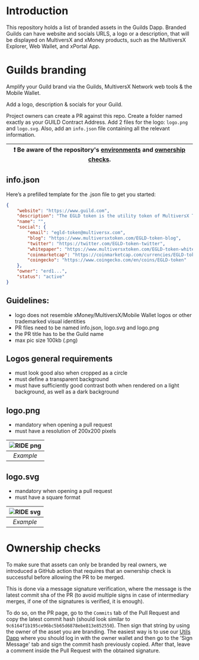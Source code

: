# Introduction

This repository holds a list of branded assets in the Guilds Dapp. Branded Guilds can have website and socials URLS, a logo or a description, that will be displayed on MultiversX and xMoney products, such as the MultiversX Explorer, Web Wallet, and xPortal App.

# Guilds branding

Amplify your Guild brand via the Guilds, MultiversX Network web tools & the Mobile Wallet.

Add a logo, description & socials for your Guild.

Project owners can create a PR against this repo. Create a folder named exactly as your GUILD Contract Address. Add 2 files for the logo: `logo.png` and `logo.svg`. Also, add an `info.json` file containing all the relevant information.


| :exclamation:  Be aware of the repository's [environments](#environments) and [ownership checks](#ownership-checks). |
|----------------------------------------------------------------------------------------------------------------------|

## info.json

Here’s a prefilled template for the .json file to get you started:

```JSON
{
    "website": "https://www.guild.com",
    "description": "The EGLD token is the utility token of MultiversX Token",
    "name": "",
    "social": {
        "email": "egld-token@multiversx.com",
        "blog": "https://www.multiversxtoken.com/EGLD-token-blog",
        "twitter": "https://twitter.com/EGLD-token-twitter",
        "whitepaper": "https://www.multiversxtoken.com/EGLD-token-whitepaper.pdf",
        "coinmarketcap": "https://coinmarketcap.com/currencies/EGLD-token",
        "coingecko": "https://www.coingecko.com/en/coins/EGLD-token"
    },
    "owner": "erd1...",
    "status": "active"
}
```

## Guidelines:
- logo does not resemble xMoney/MultiversX/Mobile Wallet logos or other trademarked visual identities
- PR files need to be named info.json, logo.svg and logo.png
- the PR title has to be the Guild name
- max pic size 100kb (.png)

## Logos general requirements

- must look good also when cropped as a circle
- must define a transparent background
- must have sufficiently good contrast both when rendered on a light background, as well as a dark background

## logo.png

- mandatory when opening a pull request
- must have a resolution of 200x200 pixels

| ![RIDE png](https://github.com/multiversx/mx-assets/blob/master/tokens/RIDE-7d18e9/logo.png?raw=true) |
| :---------------------------------------------------------------------------------------------------: |
|                                               *Example*                                               |

## logo.svg

- mandatory when opening a pull request
- must have a square format

| ![RIDE svg](https://github.com/multiversx/mx-assets/blob/master/tokens/RIDE-7d18e9/logo.svg?raw=true) |
| :---------------------------------------------------------------------------------------------------: |
|                                               *Example*                                               |

# Ownership checks

To make sure that assets can only be branded by real owners, we introduced a GitHub action that requires that an ownership check is successful before allowing the PR to be merged.

This is done via a message signature verification, where the message is the latest commit sha of the PR (to avoid multiple signs in case of intermediary merges, if one of the signatures is verified, it is enough).

To do so, on the PR page, go to the `Commits` tab of the Pull Request and copy the latest commit hash (should look similar to `9c6164f1b195ce96bc5b65d6878ebe813e852550`). Then sign 
that string by using the owner of the asset you are branding. The easiest way is to use our [Utils Dapp](https://utils.multiversx.com) where you should log in with the owner wallet
and then go to the 'Sign Message' tab and sign the commit hash previously copied. After that, leave a comment inside the Pull Request with the obtained signature.
